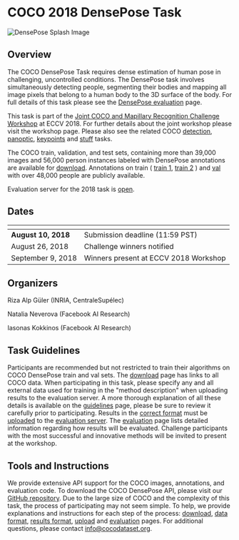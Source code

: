 # COCO 2018 DensePose Task

![DensePose Splash Image](http://cocodataset.org/images/densepose-splash.png)

## Overview

The COCO DensePose Task requires dense estimation of human pose in challenging,
uncontrolled conditions. The DensePose task involves simultaneously detecting
people, segmenting their bodies and mapping all image pixels that belong to a
human body to the 3D surface of the body. For full details of this task please
see the [DensePose evaluation](evaluation.md) page.

This task is part of the
[Joint COCO and Mapillary Recognition Challenge Workshop](http://cocodataset.org/workshop/coco-mapillary-eccv-2018.html)
at ECCV 2018. For further details about the joint workshop please
visit the workshop page. Please also see the related COCO
[detection](http://cocodataset.org/workshop/coco-mapillary-eccv-2018.html#coco-detection),
[panoptic](http://cocodataset.org/workshop/coco-mapillary-eccv-2018.html#coco-panoptic),
[keypoints](http://cocodataset.org/workshop/coco-mapillary-eccv-2018.html#coco-keypoints)
and [stuff](http://cocodataset.org/#stuff-2018) tasks.

The COCO train, validation, and test sets, containing more than 39,000 images
and 56,000 person instances labeled with DensePose annotations are available
for [download](http://cocodataset.org/#download).
Annotations on train (
[train 1](https://s3.amazonaws.com/densepose/densepose_coco_2014_train.json),
[train 2](https://s3.amazonaws.com/densepose/densepose_coco_2014_valminusminival.json)
) and [val](https://s3.amazonaws.com/densepose/densepose_coco_2014_minival.json)
with over 48,000 people are publicly available.

Evaluation server for the 2018 task is [open](evaluation.md).

## Dates

[]() | []()
---- | -----
**August 10, 2018** | Submission deadline (11:59 PST)
August 26, 2018   | Challenge winners notified
September 9, 2018 | Winners present at ECCV 2018 Workshop

## Organizers

Riza Alp Güler (INRIA, CentraleSupélec)

Natalia Neverova (Facebook AI Research)

Iasonas Kokkinos (Facebook AI Research)

## Task Guidelines

Participants are recommended but not restricted to train
their algorithms on COCO DensePose train and val sets.
The [download](http://cocodataset.org/#download) page has
links to all COCO data. When participating in this task,
please specify any and all external data used for training
in the "method description" when uploading results to the
evaluation server. A more thorough explanation of all these
details is available on the
[guidelines](http://cocodataset.org/#guidelines) page,
please be sure to review it carefully prior to participating.
Results in the [correct format](results_format.md) must be
[uploaded](upload.md) to the [evaluation server](evaluation.md).
The [evaluation](evaluation.md) page lists detailed information
regarding how results will be evaluated. Challenge participants
with the most successful and innovative methods will be invited
to present at the workshop.

## Tools and Instructions

We provide extensive API support for the COCO images,
annotations, and evaluation code. To download the COCO DensePose API,
please visit our
[GitHub repository](https://github.com/facebookresearch/DensePose/).
Due to the large size of COCO and the complexity of this task,
the process of participating may not seem simple. To help, we provide
explanations and instructions for each step of the process:
[download](http://cocodataset.org/#download),
[data format](data_format.md),
[results format](results_format.md),
[upload](upload.md) and [evaluation](evaluation.md) pages.
For additional questions, please contact info@cocodataset.org.



